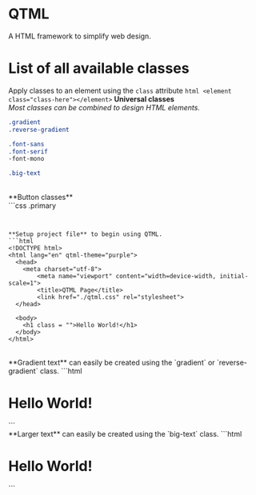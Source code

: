# QTML
A HTML framework to simplify web design.<br/>

# List of all available classes
Apply classes to an element using the `class` attribute ```html <element class="class-here"></element>```
**Universal classes**<br />
*Most classes can be combined to design HTML elements.*
```css
.gradient
.reverse-gradient

.font-sans
.font-serif
-font-mono

.big-text
```
<br />
**Button classes**<br />
```css
.primary

```


**Setup project file** to begin using QTML.
```html
<!DOCTYPE html>
<html lang="en" qtml-theme="purple">
  <head>
    <meta charset="utf-8">
        <meta name="viewport" content="width=device-width, initial-scale=1">
        <title>QTML Page</title>
        <link href="./qtml.css" rel="stylesheet">
  </head>
  
  <body>
    <h1 class = "">Hello World!</h1>
  </body>
</html>
```
<br />
**Gradient text** can easily be created using the `gradient` or `reverse-gradient` class.
```html
<h1 class = "gradient">Hello World!</h1>
```
<br />
**Larger text** can easily be created using the `big-text` class.
```html
<h1 class = "big-text">Hello World!</h1>
```
